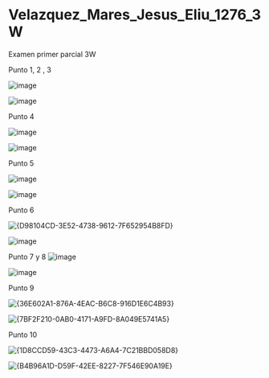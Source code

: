 # Velazquez_Mares_Jesus_Eliu_1276_3W
Examen primer parcial 3W

Punto 1, 2 , 3

![image](https://github.com/user-attachments/assets/d4c01c96-b923-4509-9b7c-12e83bee63a1)

![image](https://github.com/user-attachments/assets/4632af1d-46fc-4d83-9463-e57801075b89)

Punto 4

![image](https://github.com/user-attachments/assets/ee3f22f7-33df-48b2-a1ef-77e8f62a1371)

![image](https://github.com/user-attachments/assets/8d7bb188-8e90-4dd2-8228-e4555f3d68ab)

Punto 5

![image](https://github.com/user-attachments/assets/880fe1d0-aba2-433a-bd85-dc149362be05)

![image](https://github.com/user-attachments/assets/818904ef-ea98-422a-93c6-f1ed0be0a0f9)

Punto 6

![{D98104CD-3E52-4738-9612-7F652954B8FD}](https://github.com/user-attachments/assets/26b34200-d325-41f5-ab27-70e8673b1e68)

![image](https://github.com/user-attachments/assets/09bbb93a-c43b-45fd-b5f0-9e646bc5ebd6)

Punto 7 y 8
![image](https://github.com/user-attachments/assets/a521f260-fca0-43a6-8f44-a28558135618)

![image](https://github.com/user-attachments/assets/ffc048b7-0c73-461e-b929-d76abd1d83be)

Punto 9

![{36E602A1-876A-4EAC-B6C8-916D1E6C4B93}](https://github.com/user-attachments/assets/33218e63-ef63-475f-be03-0f78230f96ed)

![{7BF2F210-0AB0-4171-A9FD-8A049E5741A5}](https://github.com/user-attachments/assets/788036c9-ae84-413c-a5ef-fe5ff1d745ba)

Punto 10

![{1D8CCD59-43C3-4473-A6A4-7C21BBD058D8}](https://github.com/user-attachments/assets/ce7d87ee-2dbe-4c78-91d1-29e6f7338ea0)

![{B4B96A1D-D59F-42EE-8227-7F546E90A19E}](https://github.com/user-attachments/assets/df18ca31-53d9-4547-9ec8-3f6b54e9df9a)

